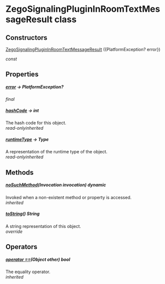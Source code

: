 


# ZegoSignalingPluginInRoomTextMessageResult class













## Constructors

[ZegoSignalingPluginInRoomTextMessageResult](../zego_uikit_prebuilt_live_audio_room/ZegoSignalingPluginInRoomTextMessageResult/ZegoSignalingPluginInRoomTextMessageResult.md) ({PlatformException? error})

  _const_ 


## Properties

##### [error](../zego_uikit_prebuilt_live_audio_room/ZegoSignalingPluginInRoomTextMessageResult/error.md) &#8594; PlatformException?



  
_<span class="feature">final</span>_



##### [hashCode](../zego_uikit_prebuilt_live_audio_room/ZegoSignalingPluginInRoomTextMessageResult/hashCode.md) &#8594; int



The hash code for this object.  
_<span class="feature">read-only</span><span class="feature">inherited</span>_



##### [runtimeType](../zego_uikit_prebuilt_live_audio_room/ZegoSignalingPluginInRoomTextMessageResult/runtimeType.md) &#8594; Type



A representation of the runtime type of the object.  
_<span class="feature">read-only</span><span class="feature">inherited</span>_





## Methods

##### [noSuchMethod](../zego_uikit_prebuilt_live_audio_room/ZegoSignalingPluginInRoomTextMessageResult/noSuchMethod.md)(Invocation invocation) dynamic



Invoked when a non-existent method or property is accessed.  
_<span class="feature">inherited</span>_



##### [toString](../zego_uikit_prebuilt_live_audio_room/ZegoSignalingPluginInRoomTextMessageResult/toString.md)() String



A string representation of this object.  
_<span class="feature">override</span>_





## Operators

##### [operator ==](../zego_uikit_prebuilt_live_audio_room/ZegoSignalingPluginInRoomTextMessageResult/operator_equals.md)(Object other) bool



The equality operator.  
_<span class="feature">inherited</span>_















